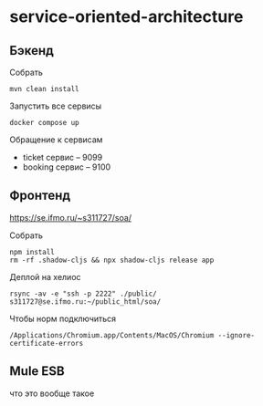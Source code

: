 # service-oriented-architecture

## Бэкенд

Собрать

```shell
mvn clean install
```

Запустить все сервисы

```shell
docker compose up
```

Обращение к сервисам

* ticket сервис – 9099
* booking сервис – 9100

## Фронтенд

https://se.ifmo.ru/~s311727/soa/

Собрать

```shell
npm install
rm -rf .shadow-cljs && npx shadow-cljs release app
```

Деплой на хелиос

```shell
rsync -av -e "ssh -p 2222" ./public/ s311727@se.ifmo.ru:~/public_html/soa/
```

Чтобы норм подключиться

```shell
/Applications/Chromium.app/Contents/MacOS/Chromium --ignore-certificate-errors
```

## Mule ESB

что это вообще такое
